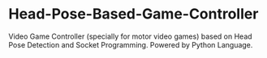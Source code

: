 # Head-Pose-Based-Game-Controller
Video Game Controller (specially for motor video games) based on Head Pose Detection and Socket Programming. Powered by Python Language.
